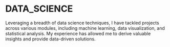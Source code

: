 # DATA_SCIENCE
Leveraging a breadth of data science techniques, I have tackled projects across various modules, including machine learning, data visualization, and statistical analysis. My experience has allowed me to derive valuable insights and provide data-driven solutions.

